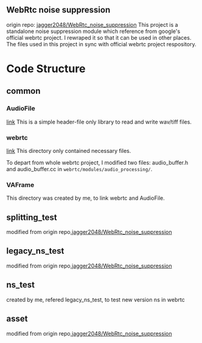
## WebRtc noise suppression
origin repo: [jagger2048/WebRtc_noise_suppression](https://github.com/jagger2048/WebRtc_noise_suppression)
This project is a standalone noise suppression module which reference from google's official webrtc project. I rewraped it so that it can be used in other places. The files used in this project in sync with official webrtc project respository.

# Code Structure
## common

### AudioFile
[link](https://github.com/adamstark/AudioFile)
This is a simple header-file only library to read and write wav/tiff files.


### webrtc
[link]()
This directory only contained necessary files.

To depart from whole webrtc project, I modified two files:
audio_buffer.h and audio_buffer.cc in `webrtc/modules/audio_processing/`.


### VAFrame
This directory was created by me, to link webrtc and AudioFile.

## splitting_test
modified from origin repo,[jagger2048/WebRtc_noise_suppression](https://github.com/jagger2048/WebRtc_noise_suppression)

## legacy_ns_test
modified from origin repo,[jagger2048/WebRtc_noise_suppression](https://github.com/jagger2048/WebRtc_noise_suppression)

## ns_test
created by me, refered legacy_ns_test, to test new version ns in webrtc

## asset 
modified from origin repo,[jagger2048/WebRtc_noise_suppression](https://github.com/jagger2048/WebRtc_noise_suppression)





